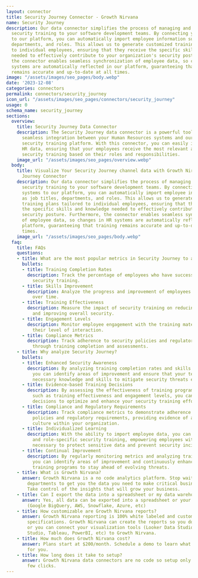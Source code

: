 ```yaml
---
layout: connector
title: Security Journey Connector - Growth Nirvana
name: Security Journey
description: Our data connector simplifies the process of managing and delivering
  security training to your software development teams. By connecting your HR systems
  to our platform, you can automatically import employee information such as job titles,
  departments, and roles. This allows us to generate customized training plans tailored
  to individual employees, ensuring that they receive the specific skills and knowledge
  needed to effectively contribute to your organization's security posture. Furthermore,
  the connector enables seamless synchronization of employee data, so changes in HR
  systems are automatically reflected in our platform, guaranteeing that training
  remains accurate and up-to-date at all times.
image: "/assets/images/seo_pages/body.webp"
date: '2023-12-08'
categories: connectors
permalink: connectors/security_journey
icon_url: "/assets/images/seo_pages/connectors/security_journey"
usage: 0
schema_name: security_journey
sections:
  overview:
    title: Security Journey Data Connector
    description: The Security Journey data connector is a powerful tool that enables
      seamless integration between your Human Resources systems and our software development
      security training platform. With this connector, you can easily import and synchronize
      HR data, ensuring that your employees receive the most relevant and up-to-date
      security training based on their roles and responsibilities.
    image_url: "/assets/images/seo_pages/overview.webp"
  body:
    title: Visualize Your Security Journey channel data with Growth Nirvana's Security
      Journey Connector
    description: Our data connector simplifies the process of managing and delivering
      security training to your software development teams. By connecting your HR
      systems to our platform, you can automatically import employee information such
      as job titles, departments, and roles. This allows us to generate customized
      training plans tailored to individual employees, ensuring that they receive
      the specific skills and knowledge needed to effectively contribute to your organization's
      security posture. Furthermore, the connector enables seamless synchronization
      of employee data, so changes in HR systems are automatically reflected in our
      platform, guaranteeing that training remains accurate and up-to-date at all
      times.
    image_url: "/assets/images/seo_pages/body.webp"
  faq:
    title: FAQs
    questions:
    - title: What are the most popular metrics in Security Journey to analyze?
      bullets:
      - title: Training Completion Rates
        description: Track the percentage of employees who have successfully completed
          security training.
      - title: Skills Improvement
        description: Analyze the progress and improvement of employees' security skills
          over time.
      - title: Training Effectiveness
        description: Measure the impact of security training on reducing vulnerabilities
          and improving overall security.
      - title: Engagement Levels
        description: Monitor employee engagement with the training materials and gauge
          their level of interaction.
      - title: Compliance Metrics
        description: Track adherence to security policies and regulatory requirements
          through training completion and assessments.
    - title: Why analyze Security Journey?
      bullets:
      - title: Enhanced Security Awareness
        description: By analyzing training completion rates and skills improvement,
          you can identify areas of improvement and ensure that your teams have the
          necessary knowledge and skills to mitigate security threats effectively.
      - title: Evidence-based Training Decisions
        description: By assessing the effectiveness of training programs through metrics
          such as training effectiveness and engagement levels, you can make data-driven
          decisions to optimize and enhance your security training efforts.
      - title: Compliance and Regulatory Requirements
        description: Track compliance metrics to demonstrate adherence to security
          policies and regulatory requirements, providing evidence of a strong security
          culture within your organization.
      - title: Individualized Learning
        description: With the ability to import employee data, you can offer personalized
          and role-specific security training, empowering employees with the knowledge
          necessary to protect sensitive data and prevent security incidents.
      - title: Continual Improvement
        description: By regularly monitoring metrics and analyzing training outcomes,
          you can identify areas of improvement and continuously enhance your security
          training programs to stay ahead of evolving threats.
    - title: What is Growth Nirvana?
      answer: Growth Nirvana is a no code analytics platform. Stop waiting for other
        departments to get you the data you need to make critical business decisions.
        Take control of the insights that will grow your business.
    - title: Can I export the data into a spreadsheet or my data warehouse?
      answer: Yes, all data can be exported into a spreadsheet or your data warehouse
        (Google BigQuery, AWS, Snowflake, Azure, etc)
    - title: How customizable are Growth Nirvana reports?
      answer: Growth Nirvana reporting is 100% white labeled and customized to your
        specifications. Growth Nirvana can create the reports so you don’t have to
        or you can connect your visualization tools (Looker Data Studio/Google Data
        Studio, Tableau, PowerBI, etc) to Growth Nirvana.
    - title: How much does Growth Nirvana cost?
      answer: Plans start at $200/month. Schedule a demo to learn what plan is best
        for you.
    - title: How long does it take to setup?
      answer: Growth Nirvana data connectors are no code so setup only requires a
        few clicks.
---
```


